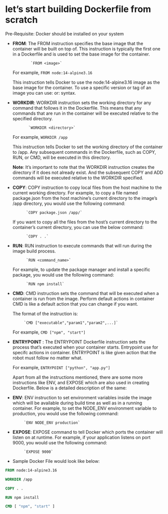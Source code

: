 # let’s start building Dockerfile from scratch 

Pre-Requisite: Docker should be installed on your system

- **FROM**: The FROM instruction specifies the base image that the container will be built on top of. This instruction is typically the first one in a Dockerfile and is used to set the base image for the container. 
   
              `FROM <image>`

  For example, 
              `FROM node:14-alpine3.16`
   
  This instruction tells Docker to use the node:14-alpine3.16 image as the base image for the container. To use a specific version or tag of an image you can use:<version> or:<tag> syntax.

- **WORKDIR**: WORKDIR instruction sets the working directory for any command that follows it in the Dockerfile.
  This means that any commands that are run in the container will be executed relative to the specified directory. 

             `WORKDIR <directory>`

  For example,
             `WORKDIR /app`

  This instruction tells Docker to set the working directory of the container to /app. Any subsequent commands in the Dockerfile, such as COPY, RUN, or CMD, will be executed in this directory.

  **Note**: It’s important to note that the WORKDIR instruction creates the directory if it does not already exist. And the subsequent COPY and ADD commands will be executed relative to the WORKDIR specified.

- **COPY**: COPY instruction to copy local files from the host machine to the current working directory. 
  For example, to copy a file named package.json from the host machine’s current directory to the image’s /app directory, you would use the following command:

            `COPY package.json /app/`

  If you want to copy all the files from the host’s current directory to the container’s current directory, you can use the below command:
  
            `COPY . .`

- **RUN**: RUN instruction to execute commands that will run during the image build process. 

            `RUN <command_name>`
  For example, to update the package manager and install a specific package, you would use the following command:
    
            `RUN npm install`

- **CMD**: CMD instruction sets the command that will be executed when a container is run from the image.
           Perform default actions in container
           CMD is like a default action that you can change if you want.

   The format of the instruction is:
       
           `CMD ["executable","param1","param2",...]`
	
  For example,
           `CMD ["npm", "start"]`
  
- **ENTRYPOINT** : The ENTRYPOINT Dockerfile instruction sets the process that’s executed when your container starts.
                   Entrypoint use for specifc actions in container.
                   ENTRYPOINT is like given action that the robot must follow no matter what.

  For example,
           `ENTRYPOINT ["python", "app.py"]`
	
  Apart from all the instructions mentioned, there are some more instructions like ENV, and EXPOSE which are also used in creating Dockerfile. Below is a detailed description of the same:

- **ENV**: ENV instruction to set environment variables inside the image which will be available during build time as well as in a running container. For example, to set the NODE_ENV environment variable to production, you would use the following command:

           `ENV NODE_ENV production`

- **EXPOSE**: EXPOSE command to tell Docker which ports the container will listen on at runtime. For example, if your application listens on port 9000, you would use the following command:
    
           `EXPOSE 9000`

- Sample Docker File would look like below:

```dockerfile
FROM node:14-alpine3.16

WORKDIR /app

COPY . .

RUN npm install

CMD [ "npm", "start" ]
```
